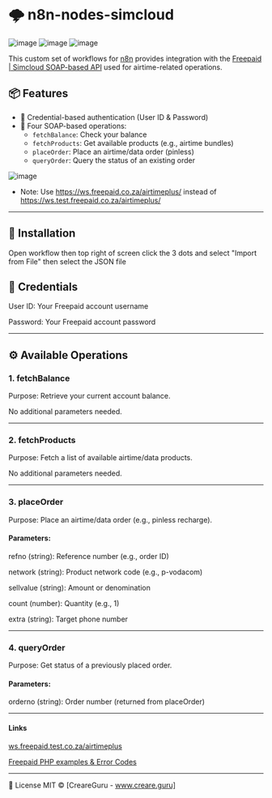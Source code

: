 # 🌩️ n8n-nodes-simcloud

![image](https://github.com/user-attachments/assets/84793696-6dd0-421f-9b6c-78a5587b8055) ![image](https://github.com/user-attachments/assets/55e5a308-05a9-4ec9-ad6a-ab29ff68cf18) ![image](https://github.com/user-attachments/assets/dd473050-ff5d-4670-b4e0-336e2bc5d3b5)




This custom set of workflows for [n8n](https://n8n.io) provides integration with the [Freepaid | Simcloud SOAP-based API](https://simcloud.co.za/aff/5078972) used for airtime-related operations.

## 📦 Features

- 🔐 Credential-based authentication (User ID & Password)
- 🧾 Four SOAP-based operations:
  - `fetchBalance`: Check your balance
  - `fetchProducts`: Get available products (e.g., airtime bundles)
  - `placeOrder`: Place an airtime/data order (pinless)
  - `queryOrder`: Query the status of an existing order
 
![image](https://github.com/user-attachments/assets/74b2d389-fe42-4bdc-b8e2-a1435f38fd75)

 - Note: Use https://ws.freepaid.co.za/airtimeplus/ instead of https://ws.test.freepaid.co.za/airtimeplus/

---

## 🚀 Installation

Open workflow then top right of screen click the 3 dots and select "Import from File" then select the JSON file

## 🔑 Credentials

User ID: Your Freepaid account username

Password: Your Freepaid account password

---

## ⚙️ Available Operations

### 1. fetchBalance

Purpose: Retrieve your current account balance.

No additional parameters needed.

---

### 2. fetchProducts

Purpose: Fetch a list of available airtime/data products.

No additional parameters needed.

---

### 3. placeOrder

Purpose: Place an airtime/data order (e.g., pinless recharge).

#### Parameters:

refno (string): Reference number (e.g., order ID)

network (string): Product network code (e.g., p-vodacom)

sellvalue (string): Amount or denomination

count (number): Quantity (e.g., 1)

extra (string): Target phone number

---

### 4. queryOrder

Purpose: Get status of a previously placed order.

#### Parameters:

orderno (string): Order number (returned from placeOrder)

---

#### Links

[ws.freepaid.test.co.za/airtimeplus](https://ws.test.freepaid.co.za/airtimeplus/#)

[Freepaid PHP examples & Error Codes](https://ws.test.freepaid.co.za:443/airtimeplus/sample.html)

---

📝 License
MIT © [CreareGuru - www.creare.guru]
